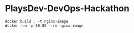 # PlaysDev-DevOps-Hackathon

```
docker build . -t nginx-image      
docker run -p 80:80 --rm nginx-image
```